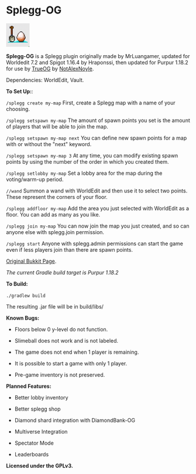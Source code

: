 # Splegg-OG

![Icon](https://raw.githubusercontent.com/NotAlexNoyle/Splegg-OG/master/assets/splegg-logo.png)

**Splegg-OG** is a Splegg plugin originally made by MrLuangamer, updated for Worldedit 7.2 and Spigot 1.16.4 by Hraponssi, then updated for Purpur 1.18.2 for use by [TrueOG](https://true-og.net/) by [NotAlexNoyle](https://github.com/NotAlexNoyle/).

Dependencies: WorldEdit, Vault.

**To Set Up:**:

`/splegg create my-map` First, create a Splegg map with a name of your choosing.

`/splegg setspawn my-map` The amount of spawn points you set is the amount of players that will be able to join the map.

`/splegg setspawn my-map next` You can define new spawn points for a map with or without the "next" keyword.

`/splegg setspawn my-map 3` At any time, you can modify existing spawn points by using the number of the order in which you created them.

`/splegg setlobby my-map` Set a lobby area for the map during the voting/warm-up period.

`//wand` Summon a wand with WorldEdit and then use it to select two points. These represent the corners of your floor.

`/splegg addfloor my-map` Add the area you just selected with WorldEdit as a floor. You can add as many as you like.

`/splegg join my-map` You can now join the map you just created, and so can anyone else with splegg.join permission.

`/splegg start` Anyone with splegg.admin permissions can start the game even if less players join than there are spawn points.

[Original Bukkit Page](https://dev.bukkit.org/projects/splegg-minigame).

*The current Gradle build target is Purpur 1.18.2*

**To Build:**

`./gradlew build`

The resulting .jar file will be in build/libs/

**Known Bugs:**

- Floors below 0 y-level do not function.

- Slimeball does not work and is not labeled.

- The game does not end when 1 player is remaining.

- It is possible to start a game with only 1 player.

- Pre-game inventory is not preserved.

**Planned Features:**

- Better lobby inventory

- Better splegg shop

- Diamond shard integration with DiamondBank-OG

- Multiverse Integration

- Spectator Mode

- Leaderboards

**Licensed under the GPLv3.**